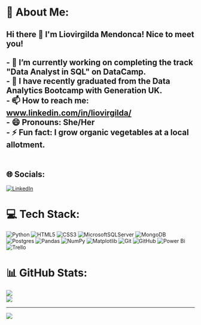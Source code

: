 # 💫 About Me:
## Hi there 👋 I'm Liovirgilda Mendonca! Nice to meet you!<br><br>- 🔭 I’m currently working on completing the track "Data Analyst in SQL" on DataCamp.<br>- 🌱 I have recently graduated from the Data Analytics Bootcamp with Generation UK.<br>- 📫 How to reach me: www.linkedin.com/in/liovirgilda/<br>- 😄 Pronouns: She/Her<br>- ⚡ Fun fact: I grow organic vegetables at a local allotment.<br><br>


## 🌐 Socials:
[![LinkedIn](https://img.shields.io/badge/LinkedIn-%230077B5.svg?logo=linkedin&logoColor=white)](https://linkedin.com/in/liovirgilda) 

# 💻 Tech Stack:
![Python](https://img.shields.io/badge/python-3670A0?style=for-the-badge&logo=python&logoColor=ffdd54) ![HTML5](https://img.shields.io/badge/html5-%23E34F26.svg?style=for-the-badge&logo=html5&logoColor=white) ![CSS3](https://img.shields.io/badge/css3-%231572B6.svg?style=for-the-badge&logo=css3&logoColor=white) ![MicrosoftSQLServer](https://img.shields.io/badge/Microsoft%20SQL%20Server-CC2927?style=for-the-badge&logo=microsoft%20sql%20server&logoColor=white) ![MongoDB](https://img.shields.io/badge/MongoDB-%234ea94b.svg?style=for-the-badge&logo=mongodb&logoColor=white) ![Postgres](https://img.shields.io/badge/postgres-%23316192.svg?style=for-the-badge&logo=postgresql&logoColor=white) ![Pandas](https://img.shields.io/badge/pandas-%23150458.svg?style=for-the-badge&logo=pandas&logoColor=white) ![NumPy](https://img.shields.io/badge/numpy-%23013243.svg?style=for-the-badge&logo=numpy&logoColor=white) ![Matplotlib](https://img.shields.io/badge/Matplotlib-%23ffffff.svg?style=for-the-badge&logo=Matplotlib&logoColor=black) ![Git](https://img.shields.io/badge/git-%23F05033.svg?style=for-the-badge&logo=git&logoColor=white) ![GitHub](https://img.shields.io/badge/github-%23121011.svg?style=for-the-badge&logo=github&logoColor=white) ![Power Bi](https://img.shields.io/badge/power_bi-F2C811?style=for-the-badge&logo=powerbi&logoColor=black) ![Trello](https://img.shields.io/badge/Trello-%23026AA7.svg?style=for-the-badge&logo=Trello&logoColor=white)
# 📊 GitHub Stats:
![](https://nirzak-streak-stats.vercel.app/?user=liovirgilda&theme=default_repocard&hide_border=true)<br/>
![](https://github-readme-stats.vercel.app/api/top-langs/?username=liovirgilda&theme=default_repocard&hide_border=true&include_all_commits=true&count_private=true&layout=compact)

---
[![](https://visitcount.itsvg.in/api?id=liovirgilda&icon=0&color=0)](https://visitcount.itsvg.in)

<!-- Proudly created with GPRM ( https://gprm.itsvg.in ) -->
